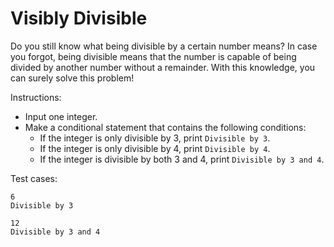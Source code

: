 # Visibly Divisible

Do you still know what being divisible by a certain number means?
In case you forgot, being divisible means that the number is capable of being divided by another number without a remainder.
With this knowledge, you can surely solve this problem!

Instructions:

* Input one integer.
* Make a conditional statement that contains the following conditions:
    * If the integer is only divisible by 3, print `Divisible by 3`.
    * If the integer is only divisible by 4, print `Divisible by 4`.
    * If the integer is divisible by both 3 and 4, print `Divisible by 3 and 4`.

Test cases:

```shell
6
Divisible by 3

12
Divisible by 3 and 4
```
